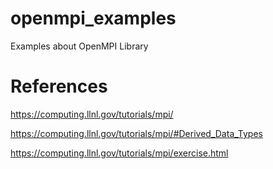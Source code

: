 # openmpi_examples
Examples about OpenMPI Library

# References
https://computing.llnl.gov/tutorials/mpi/

https://computing.llnl.gov/tutorials/mpi/#Derived_Data_Types

https://computing.llnl.gov/tutorials/mpi/exercise.html
